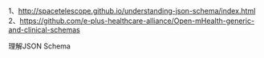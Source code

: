 1、http://spacetelescope.github.io/understanding-json-schema/index.html
2、https://github.com/e-plus-healthcare-alliance/Open-mHealth-generic-and-clinical-schemas

理解JSON Schema
